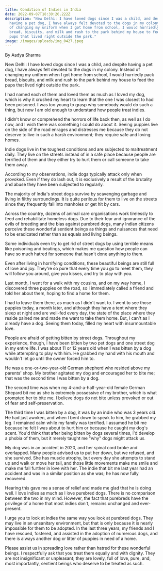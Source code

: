 ```yaml
---
title: Condition of Indies in India
date: 2022-09-07T18:30:26.222Z
description: "New Delhi: I have loved dogs since I was a child, and despite
  having a pet dog, I have always felt devoted to the dogs in my colony. Instead
  of changing my uniform when I got home from school, I would hurriedly pack
  bread, biscuits, and milk and rush to the park behind my house to feed the
  pups that lived right outside the park."
image: /images/uploads/img_0427.jpeg
---
```

By Aadya Sharma

New Delhi: I have loved dogs since I was a child, and despite having a pet dog, I have always felt devoted to the dogs in my colony. Instead of changing my uniform when I got home from school, I would hurriedly pack bread, biscuits, and milk and rush to the park behind my house to feed the pups that lived right outside the park.

I had named each of them and loved them as much as I loved my dog, which is why it crushed my heart to learn that the one I was closest to had been poisoned. I was too young to grasp why somebody would do such a thing, but now I am old enough to understand how people treat indies.

I didn't know or comprehend the horrors of life back then, as well as I do now, and I wish there was something I could do about it. Seeing puppies live on the side of the road enrages and distresses me because they do not deserve to live in such a harsh environment; they require safe and loving homes.

Indie dogs live in the toughest conditions and are subjected to maltreatment daily. They live on the streets instead of in a safe place because people are terrified of them and they either try to hurt them or call someone to take them away.

According to my observations, indie dogs typically attack only when provoked. Even if they do lash out, it is exclusively a result of the brutality and abuse they have been subjected to regularly.

The majority of India's street dogs survive by scavenging garbage and living in filthy surroundings. It is quite perilous for them to live on the streets since they frequently fall into manholes or get hit by cars.

Across the country, dozens of animal care organisations work tirelessly to feed and rehabilitate homeless dogs. Due to their fear and ignorance of the evils of breeding and the bias against purebred dogs, many Indian citizens perceive these wonderful sentient beings as things and nuisances that need to be eradicated rather than as equals and living beings.

Some individuals even try to get rid of street dogs by using terrible means like poisoning and beatings, which makes me question how people can have so much hatred for someone that hasn't done anything to them.

Even after living in horrifying conditions, these beautiful beings are still full of love and joy. They're so pure that every time you go to meet them, they will follow you around, give you kisses, and try to play with you.

Last month, I went for a walk with my cousins, and on my way home, I discovered three puppies on the road, so I immediately called a friend and told her about them, hoping to find a home for them.

I had to leave them there, as much as I didn't want to. I went to see those puppies today, a month later, and although they have a tent where they sleep at night and are well-fed every day, the state of the place where they reside pained me and made me want to take them home. But, I can't as I already have a dog. Seeing them today, filled my heart with insurmountable love.

People are afraid of getting bitten by street dogs. Throughout my experience, though, I have been bitten by two pet dogs and one street dog in my entire life. I was about 11 or 12 years old when I was bitten by a dog while attempting to play with him. He grabbed my hand with his mouth and wouldn't let go until the owner forced him to.

He was a one-or-two-year-old German shepherd who resided above my parents' shop. My brother agitated my dog and encouraged her to bite me; that was the second time I was bitten by a dog.

The second time was when my 4-and-a-half-year-old female German Shepard bit me as she is extremely possessive of my brother, which is what prompted her to bite me. I believe dogs do not bite unless provoked or out of fear and self-preservation.

The third time I was bitten by a dog, it was by an indie who was 3 years old. He had just awoken, and when I bent down to speak to him, he grabbed my leg. I remained calm while my family was terrified. I assumed he bit me because he felt I was about to hurt him or because he caught my dog's scent. You'd think that after being bitten by dogs several times, I'd develop a phobia of them, but it merely taught me "why" dogs might attack us.

My dog was in an accident in 2020, and her spinal cord broke and overlapped. Many people advised us to put her down, but we refused, and she survived. She has muscle atrophy, but every day she attempts to stand up and walk or move her tail, and those little movements make me smile and make me fall further in love with her. The indie that bit me last year had an accident and was in a similar position as she was; he has now fully recovered.

 Hearing this gave me a sense of relief and made me glad that he is doing well. I love indies as much as I love purebred dogs. There is no comparison between the two in my mind. However, the fact that purebreds have the privilege of a home that most indies don't, remains unchanged and ever-present.

I urge you to look at indies the same way you look at purebred dogs. They may live in an unsanitary environment, but that is only because it is nearly impossible for them to be adopted. In the last three years, my friends and I have rescued, fostered, and assisted in the adoption of numerous dogs, and there is always another dog or litter of puppies in need of a home.

Please assist us in spreading love rather than hatred for these wonderful beings. I respectfully ask that you treat them equally and with dignity. They are not insignificant or unpleasant; they are lovely, full of love, pure, and, most importantly, sentient beings who deserve to be treated as such.